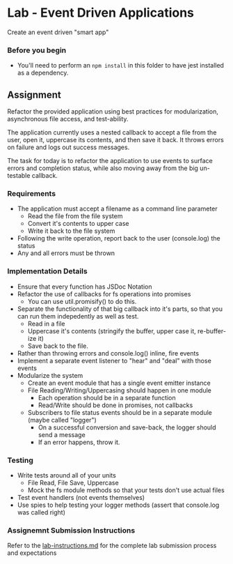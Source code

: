 # Lab - Event Driven Applications

Create an event driven "smart app"

### Before you begin
* You'll need to perform an `npm install` in this folder to have jest installed as a dependency.

## Assignment
Refactor the provided application using best practices for modularization, asynchronous file access, and test-ability.

The application currently uses a nested callback to accept a file from the user, open it, uppercase its contents, and then save it back. It throws errors on failure and logs out success messages.

The task for today is to refactor the application to use events to surface errors and completion status, while also moving away from the big un-testable callback.


### Requirements
* The application must accept a filename as a command line parameter
  * Read the file from the file system
  * Convert it's contents to upper case
  * Write it back to the file system
* Following the write operation, report back to the user (console.log) the status
* Any and all errors must be thrown

### Implementation Details
* Ensure that every function has JSDoc Notation
* Refactor the use of callbacks for fs operations into promises
  * You can use util.promisify() to do this.
* Separate the functionality of that big callback into it's parts, so that you can run them indepedently as well as test.
  * Read in a file
  * Uppercase it's contents (stringify the buffer, upper case it, re-buffer-ize it)
  * Save back to the file.
* Rather than throwing errors and console.log() inline, fire events
* Implement a separate event listener to "hear" and "deal" with those events
* Modularize the system
  * Create an event module that has a single event emitter instance
  * File Reading/Writing/Uppercasing should happen in one module
    * Each operation should be in a separate function
    * Read/Write should be done in promises, not callbacks
  * Subscribers to file status events should be in a separate module (maybe called "logger")
    * On a successful conversion and save-back, the logger should send a message
    * If an error happens, throw it.

### Testing
* Write tests around all of your units
  * File Read, File Save, Uppercase
  * Mock the fs module methods so that your tests don't use actual files
* Test event handlers (not events themselves)
* Use spies to help testing your logger methods (assert that console.log was called right)

### Assignemnt Submission Instructions
Refer to the [lab-instructions.md](../../../reference/submission-instructions/labs) for the complete lab submission process and expectations

